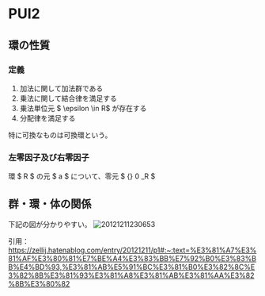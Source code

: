 # PUI2

## 環の性質
### 定義
1. 加法に関して加法群である
2. 乗法に関して結合律を満足する
3. 乗法単位元 $ \epsilon \in R$ が存在する
4. 分配律を満足する

特に可換なものは可換環という。

### 左零因子及び右零因子
環 $ R $ の元 $ a $ について、零元 $ {} 0 _R $

## 群・環・体の関係
下記の図が分かりやすい。
![20121211230653](https://user-images.githubusercontent.com/77034428/174715122-7ff845d6-2eb4-4b6b-97fb-14f92c528cf4.png)

引用：https://zellij.hatenablog.com/entry/20121211/p1#:~:text=%E3%81%A7%E3%81%AF%E3%80%81%E7%BE%A4%E3%83%BB%E7%92%B0%E3%83%BB%E4%BD%93,%E3%81%AB%E5%91%BC%E3%81%B0%E3%82%8C%E3%82%8B%E3%81%93%E3%81%A8%E3%81%AB%E3%81%AA%E3%82%8B%E3%80%82
